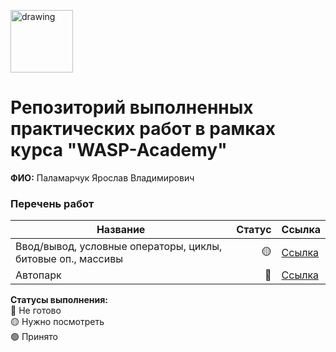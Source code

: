 <a href="https://wasp-academy.com"><img src="https://wasp-academy.com/Resources/wasp-logo.png" alt="drawing" width="100"/></a>

# Репозиторий выполненных практических работ в рамках курса "WASP-Academy"
**ФИО:** Паламарчук Ярослав Владимирович

### Перечень работ

| Название                                                    | Статус | Ссылка                 |
|-------------------------------------------------------------|-------:|------------------------|
 | Ввод/вывод, условные операторы, циклы, битовые оп., массивы |     🟡 | [Ссылка](./Homework_1) |
 | Автопарк                                                    |     🔴 | [Ссылка](./Homework_2) |


**Статусы выполнения:**  
🔴 Не готово  
🟡 Нужно посмотреть  
🟢 Принято  
